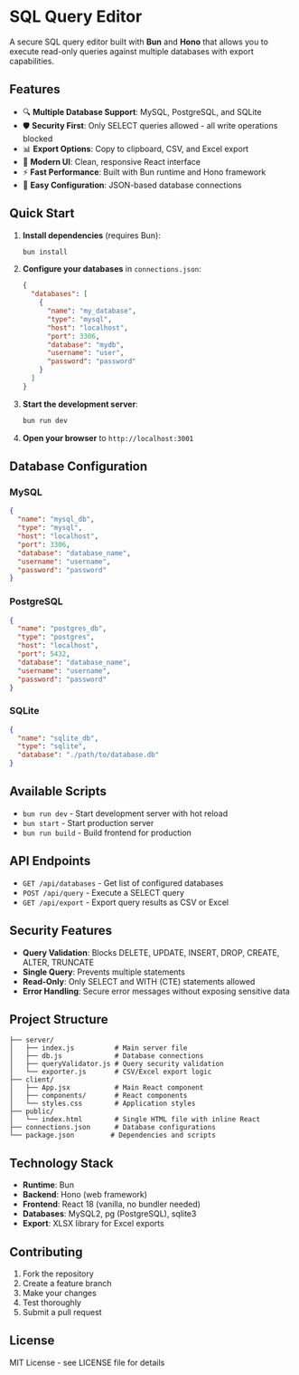 # SQL Query Editor

A secure SQL query editor built with **Bun** and **Hono** that allows you to execute read-only queries against multiple databases with export capabilities.

## Features

- 🔍 **Multiple Database Support**: MySQL, PostgreSQL, and SQLite
- 🛡️ **Security First**: Only SELECT queries allowed - all write operations blocked
- 📊 **Export Options**: Copy to clipboard, CSV, and Excel export
- 🎯 **Modern UI**: Clean, responsive React interface
- ⚡ **Fast Performance**: Built with Bun runtime and Hono framework
- 🔧 **Easy Configuration**: JSON-based database connections

## Quick Start

1. **Install dependencies** (requires Bun):
   ```bash
   bun install
   ```

2. **Configure your databases** in `connections.json`:
   ```json
   {
     "databases": [
       {
         "name": "my_database",
         "type": "mysql",
         "host": "localhost",
         "port": 3306,
         "database": "mydb",
         "username": "user",
         "password": "password"
       }
     ]
   }
   ```

3. **Start the development server**:
   ```bash
   bun run dev
   ```

4. **Open your browser** to `http://localhost:3001`

## Database Configuration

### MySQL
```json
{
  "name": "mysql_db",
  "type": "mysql",
  "host": "localhost",
  "port": 3306,
  "database": "database_name",
  "username": "username",
  "password": "password"
}
```

### PostgreSQL
```json
{
  "name": "postgres_db",
  "type": "postgres",
  "host": "localhost",
  "port": 5432,
  "database": "database_name",
  "username": "username",
  "password": "password"
}
```

### SQLite
```json
{
  "name": "sqlite_db",
  "type": "sqlite",
  "database": "./path/to/database.db"
}
```

## Available Scripts

- `bun run dev` - Start development server with hot reload
- `bun start` - Start production server
- `bun run build` - Build frontend for production

## API Endpoints

- `GET /api/databases` - Get list of configured databases
- `POST /api/query` - Execute a SELECT query
- `GET /api/export` - Export query results as CSV or Excel

## Security Features

- **Query Validation**: Blocks DELETE, UPDATE, INSERT, DROP, CREATE, ALTER, TRUNCATE
- **Single Query**: Prevents multiple statements
- **Read-Only**: Only SELECT and WITH (CTE) statements allowed
- **Error Handling**: Secure error messages without exposing sensitive data

## Project Structure

```
├── server/
│   ├── index.js          # Main server file
│   ├── db.js             # Database connections
│   ├── queryValidator.js # Query security validation
│   └── exporter.js       # CSV/Excel export logic
├── client/
│   ├── App.jsx           # Main React component
│   ├── components/       # React components
│   └── styles.css        # Application styles
├── public/
│   └── index.html        # Single HTML file with inline React
├── connections.json      # Database configurations
└── package.json         # Dependencies and scripts
```

## Technology Stack

- **Runtime**: Bun
- **Backend**: Hono (web framework)
- **Frontend**: React 18 (vanilla, no bundler needed)
- **Databases**: MySQL2, pg (PostgreSQL), sqlite3
- **Export**: XLSX library for Excel exports

## Contributing

1. Fork the repository
2. Create a feature branch
3. Make your changes
4. Test thoroughly
5. Submit a pull request

## License

MIT License - see LICENSE file for details